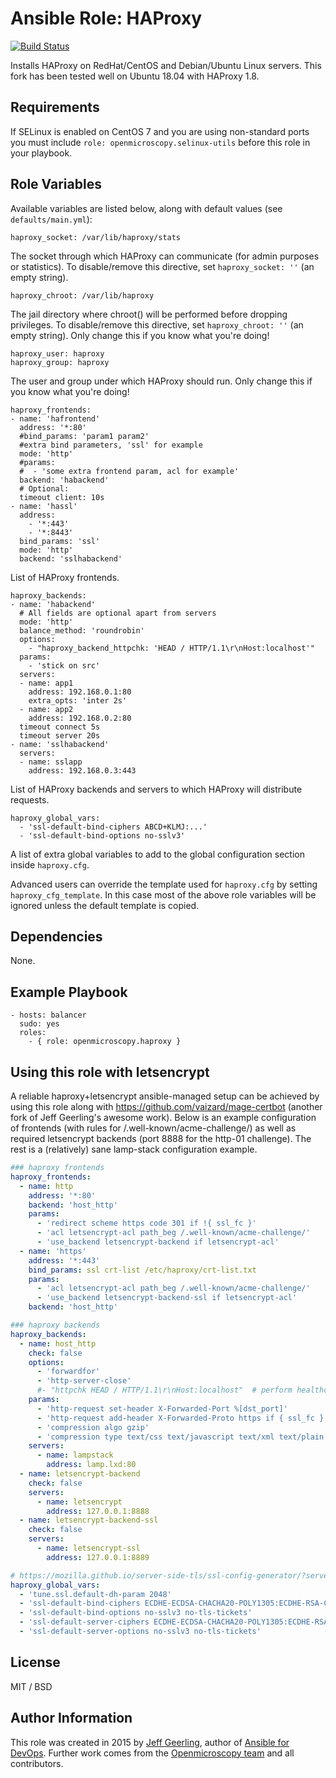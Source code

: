 # Ansible Role: HAProxy

[![Build Status](https://travis-ci.org/vaizard/mage-haproxy.svg?branch=master)](https://travis-ci.org/vaizard/mage-haproxy)

Installs HAProxy on RedHat/CentOS and Debian/Ubuntu Linux servers. This fork has been tested well on Ubuntu 18.04 with HAProxy 1.8.

## Requirements

If SELinux is enabled on CentOS 7 and you are using non-standard ports you must include `role: openmicroscopy.selinux-utils` before this role in your playbook.


## Role Variables

Available variables are listed below, along with default values (see `defaults/main.yml`):

    haproxy_socket: /var/lib/haproxy/stats

The socket through which HAProxy can communicate (for admin purposes or statistics). To disable/remove this directive, set `haproxy_socket: ''` (an empty string).

    haproxy_chroot: /var/lib/haproxy

The jail directory where chroot() will be performed before dropping privileges. To disable/remove this directive, set `haproxy_chroot: ''` (an empty string). Only change this if you know what you're doing!

    haproxy_user: haproxy
    haproxy_group: haproxy

The user and group under which HAProxy should run. Only change this if you know what you're doing!

    haproxy_frontends:
    - name: 'hafrontend'
      address: '*:80'
      #bind_params: 'param1 param2'
      #extra bind parameters, 'ssl' for example
      mode: 'http'
      #params:
      #  - 'some extra frontend param, acl for example'
      backend: 'habackend'
      # Optional:
      timeout client: 10s
    - name: 'hassl'
      address: 
        - '*:443'
        - '*:8443'
      bind_params: 'ssl'
      mode: 'http'
      backend: 'sslhabackend'

List of HAProxy frontends.

    haproxy_backends:
    - name: 'habackend'
      # All fields are optional apart from servers
      mode: 'http'
      balance_method: 'roundrobin'
      options:
        - "haproxy_backend_httpchk: 'HEAD / HTTP/1.1\r\nHost:localhost'"
      params:
        - 'stick on src'
      servers:
      - name: app1
        address: 192.168.0.1:80
	    extra_opts: 'inter 2s'
      - name: app2
        address: 192.168.0.2:80
      timeout connect 5s
      timeout server 20s
    - name: 'sslhabackend'
      servers:
      - name: sslapp
        address: 192.168.0.3:443

List of HAProxy backends and servers to which HAProxy will distribute requests.

    haproxy_global_vars:
      - 'ssl-default-bind-ciphers ABCD+KLMJ:...'
      - 'ssl-default-bind-options no-sslv3'

A list of extra global variables to add to the global configuration section inside `haproxy.cfg`.

Advanced users can override the template used for `haproxy.cfg` by setting `haproxy_cfg_template`. In this case most of the above role variables will be ignored unless the default template is copied.

## Dependencies

None.

## Example Playbook

    - hosts: balancer
      sudo: yes
      roles:
        - { role: openmicroscopy.haproxy }

## Using this role with letsencrypt

A reliable haproxy+letsencrypt ansible-managed setup can be achieved by using this role along with https://github.com/vaizard/mage-certbot (another fork of Jeff Geerling's awesome work). Below is an example configuration of frontends 
(with rules for /.well-known/acme-challenge/) as well as required letsencrypt backends (port 8888 for the http-01 challenge). The rest is a (relatively) sane lamp-stack configuration example.

```yaml
### haproxy frontends
haproxy_frontends:
  - name: http
    address: '*:80'
    backend: 'host_http'
    params:
      - 'redirect scheme https code 301 if !{ ssl_fc }'
      - 'acl letsencrypt-acl path_beg /.well-known/acme-challenge/'
      - 'use_backend letsencrypt-backend if letsencrypt-acl'
  - name: 'https'
    address: '*:443'
    bind_params: ssl crt-list /etc/haproxy/crt-list.txt
    params:
      - 'acl letsencrypt-acl path_beg /.well-known/acme-challenge/'
      - 'use_backend letsencrypt-backend-ssl if letsencrypt-acl'
    backend: 'host_http'

### haproxy backends
haproxy_backends:
  - name: host_http
    check: false
    options:
      - 'forwardfor'
      - 'http-server-close'
      #- "httpchk HEAD / HTTP/1.1\r\nHost:localhost"  # perform healthchecks
    params:
      - 'http-request set-header X-Forwarded-Port %[dst_port]'
      - 'http-request add-header X-Forwarded-Proto https if { ssl_fc }'
      - 'compression algo gzip'
      - 'compression type text/css text/javascript text/xml text/plain text/x-component application/javascript application/json application/xml application/rss+xml font/truetype font/opentype application/vnd.ms-fontobject image/svg+xml'
    servers:
      - name: lampstack
        address: lamp.lxd:80
  - name: letsencrypt-backend
    check: false
    servers:
      - name: letsencrypt
        address: 127.0.0.1:8888
  - name: letsencrypt-backend-ssl
    check: false
    servers:
      - name: letsencrypt-ssl
        address: 127.0.0.1:8889

# https://mozilla.github.io/server-side-tls/ssl-config-generator/?server=haproxy
haproxy_global_vars:
  - 'tune.ssl.default-dh-param 2048'
  - 'ssl-default-bind-ciphers ECDHE-ECDSA-CHACHA20-POLY1305:ECDHE-RSA-CHACHA20-POLY1305:ECDHE-ECDSA-AES128-GCM-SHA256:ECDHE-RSA-AES128-GCM-SHA256:ECDHE-ECDSA-AES256-GCM-SHA384:ECDHE-RSA-AES256-GCM-SHA384:DHE-RSA-AES128-GCM-SHA256:DHE-RSA-AES256-GCM-SHA384:ECDHE-ECDSA-AES128-SHA256:ECDHE-RSA-AES128-SHA256:ECDHE-ECDSA-AES128-SHA:ECDHE-RSA-AES256-SHA384:ECDHE-RSA-AES128-SHA:ECDHE-ECDSA-AES256-SHA384:ECDHE-ECDSA-AES256-SHA:ECDHE-RSA-AES256-SHA:DHE-RSA-AES128-SHA256:DHE-RSA-AES128-SHA:DHE-RSA-AES256-SHA256:DHE-RSA-AES256-SHA:ECDHE-ECDSA-DES-CBC3-SHA:ECDHE-RSA-DES-CBC3-SHA:EDH-RSA-DES-CBC3-SHA:AES128-GCM-SHA256:AES256-GCM-SHA384:AES128-SHA256:AES256-SHA256:AES128-SHA:AES256-SHA:DES-CBC3-SHA:!DSS'
  - 'ssl-default-bind-options no-sslv3 no-tls-tickets'
  - 'ssl-default-server-ciphers ECDHE-ECDSA-CHACHA20-POLY1305:ECDHE-RSA-CHACHA20-POLY1305:ECDHE-ECDSA-AES128-GCM-SHA256:ECDHE-RSA-AES128-GCM-SHA256:ECDHE-ECDSA-AES256-GCM-SHA384:ECDHE-RSA-AES256-GCM-SHA384:DHE-RSA-AES128-GCM-SHA256:DHE-RSA-AES256-GCM-SHA384:ECDHE-ECDSA-AES128-SHA256:ECDHE-RSA-AES128-SHA256:ECDHE-ECDSA-AES128-SHA:ECDHE-RSA-AES256-SHA384:ECDHE-RSA-AES128-SHA:ECDHE-ECDSA-AES256-SHA384:ECDHE-ECDSA-AES256-SHA:ECDHE-RSA-AES256-SHA:DHE-RSA-AES128-SHA256:DHE-RSA-AES128-SHA:DHE-RSA-AES256-SHA256:DHE-RSA-AES256-SHA:ECDHE-ECDSA-DES-CBC3-SHA:ECDHE-RSA-DES-CBC3-SHA:EDH-RSA-DES-CBC3-SHA:AES128-GCM-SHA256:AES256-GCM-SHA384:AES128-SHA256:AES256-SHA256:AES128-SHA:AES256-SHA:DES-CBC3-SHA:!DSS'  
  - 'ssl-default-server-options no-sslv3 no-tls-tickets'
```

## License

MIT / BSD

## Author Information

This role was created in 2015 by [Jeff Geerling](https://www.jeffgeerling.com/), author of [Ansible for DevOps](https://www.ansiblefordevops.com/).
Further work comes from the [Openmicroscopy team](https://github.com/openmicroscopy/ansible-role-haproxy) and all contributors.




